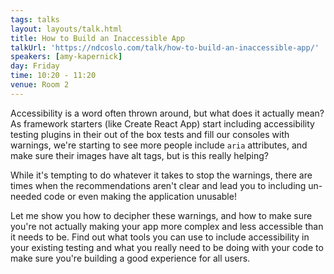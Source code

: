 ```yaml
---
tags: talks
layout: layouts/talk.html
title: How to Build an Inaccessible App
talkUrl: 'https://ndcoslo.com/talk/how-to-build-an-inaccessible-app/'
speakers: [amy-kapernick]
day: Friday
time: 10:20 - 11:20
venue: Room 2
---
```

Accessibility is a word often thrown around, but what does it actually mean? As framework starters (like Create React App) start including accessibility testing plugins in their out of the box tests and fill our consoles with warnings, we're starting to see more people include `aria` attributes, and make sure their images have alt tags, but is this really helping?

While it's tempting to do whatever it takes to stop the warnings, there are times when the recommendations aren't clear and lead you to including un-needed code or even making the application unusable!

Let me show you how to decipher these warnings, and how to make sure you're not actually making your app more complex and less accessible than it needs to be. Find out what tools you can use to include accessibility in your existing testing and what you really need to be doing with your code to make sure you're building a good experience for all users.